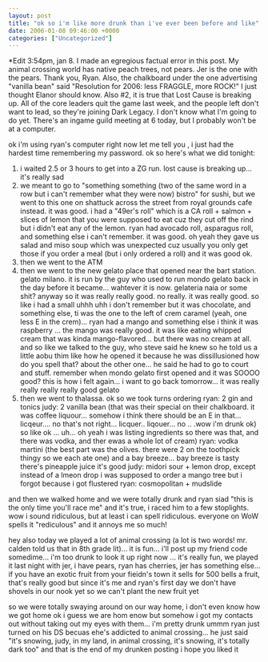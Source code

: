 ```yaml
---
layout: post
title: "ok so i'm like more drunk than i've ever been before and like"
date: 2006-01-08 09:46:00 +0000
categories: ["Uncategorized"]
---
```


*Edit 3:54pm, jan 8. I made an egregious factual error in this post. My animal crossing world has native peach trees, not pears. Jer is the one with the pears. Thank you, Ryan. Also, the chalkboard under the one advertising "vanilla bean" said "Resolution for 2006: less FRAGGLE, more ROCK!" I just thought Elanor should know. Also #2, it is true that Lost Cause is breaking up. All of the core leaders quit the game last week, and the people left don't want to lead, so they're joining Dark Legacy.  I don't know what I'm going to do yet. There's an ingame guild meeting at 6 today, but I probably won't be at a computer.

ok i'm using ryan's computer right now let me tell you , i just had the hardest time remembering my password. ok so here's what we did tonight: 
1. i waited 2.5 or 3 hours to get into a ZG run. lost cause is breaking up... it's really sad
2. we meant to go to "something something (two of the same word in a row but i can't remember what they were now) bistro" for sushi, but we went to this one on shattuck across the street from royal grounds cafe instead. it was good. i had a "49er's roll" which is a CA roll + salmon + slices of lemon that you were supposed to eat cuz they cut off the rind but i didn't eat any of the lemon. ryan had avocado roll, asparagus roll, and something else i can't remember. it was good. oh yeah they gave us salad and miso soup which was unexpected cuz usually you only get those if you order a meal (but i only ordered a roll) and it was good ok.
3. then we went to the ATM
4. then we went to the new gelato place that opened near the bart station. gelato milano. it is run by the guy who used to run mondo gelato back in the day before it became... wahtever it is now. gelateria naia or some shit? anyway so it was really really good. no really. it was really good. so like i had a small uhhh uhh i don't remember but it was chocolate, and something else, ti was the one to the left of crem caramel (yeah, one less E in the crem)... ryan had a mango and something else i think it was raspberry ... the mango was really good. it was like eating whipped cream that was kinda mango-flavored... but there was no cream at all. and so like we talked to the guy, who steve said he knew so he told us a little aobu thim like how he opened it because he was dissillusioned how do you spell that? about the other one... he said he had to go to court and stuff. remember when mondo gelato first opened and it was SOOOO good? this is how i felt again... i want to go back tomorrow... it was really really really really good gelato
5. then we went to thalassa. ok so we took turns ordering
ryan: 2 gin and tonics
judy: 2 vanilla bean (that was their special on their chalkboard. it was coffee liquour... somehow i think there should be an E in that... licqeur.... no that's not right... licquer.. liqouer... no .. .wow i'm drunk ok) so like ok ... uh... oh yeah i was listing ingredients so there was that, and there was vodka, and ther ewas a whole lot of cream)
ryan: vodka martini (the best part was the olives. there were 2 on the toothpick thingy so we each ate one) and a bay breeze... bay breeze is tasty there's pineapple juice it's good
judy: midori sour + lemon drop, except instead of a lmeon drop i was supposed to order a mango tree but i forgot because i got flustered
ryan: cosmopolitan + mudslide

and then we walked home and we were totally drunk and ryan siad "this is the only time you'll race me" and it's true, i raced him to a few stoplights. wow i sound ridiculous, but at least i can spell ridiculous. everyone on WoW spells it "rediculous" and it annoys me so much!

hey also today we played a lot of animal crossing (a lot is two words! mr. calden told us that in 8th grade lit)... it is fun... i'll post up my friend code somedime... i'm too drunk to look it up right now ... it's really fun, we played it last night with jer, i have pears, ryan has cherries, jer has something else... if you have an exotic fruit from your fieidn's town it sells for 500 bells a fruit, that's really good but since it's me and ryan's first day we don't have shovels in our nook yet so we can't plant the new fruit yet

so we were totally swaying around on our way home, i don't even know how we got home ok i guess we are hom enow but somehow i got my contacts out without taking out my eyes with them... i'm pretty drunk ummm ryan just turned on his DS becuas ehe's addicted to animal crossing... he just said "it's snowing, judy, in my land, in animal crossing, it's snowing, it's totally dark too" and that is the end of my drunken posting i hope you liked it